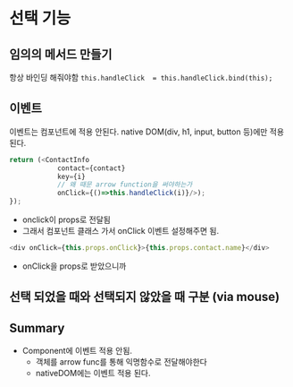 # 선택 기능

## 임의의 메서드 만들기
항상 바인딩 해줘야함
```this.handleClick  = this.handleClick.bind(this);```

## 이벤트
이벤트는 컴포넌트에 적용 안된다. native DOM(div, h1, input, button 등)에만 적용된다.
```javascript
return (<ContactInfo
            contact={contact}
            key={i}
            // 왜 때문 arrow function을 써야하는가
            onClick={()=>this.handleClick(i)}/>);
});
```
- onclick이 props로 전달됨
- 그래서 컴포넌트 클래스 가서 onClick 이벤트 설정해주면 됨.
```javascript
<div onClick={this.props.onClick}>{this.props.contact.name}</div>
```
- onClick을 props로 받았으니까

## 선택 되었을 때와 선택되지 않았을 때 구분 (via mouse)




## Summary
- Component에 이벤트 적용 안됨.
  - 객체를 arrow func를 통해 익명함수로 전달해야한다
  + nativeDOM에는 이벤트 적용 된다.

